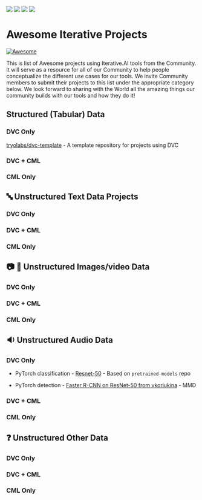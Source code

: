 [![](https://static.iterative.ai/logo/enterprise.svg)](https://iterative.ai) [![](https://static.iterative.ai/logo/dvc.svg)](https://dvc.org) [![](https://static.iterative.ai/logo/cml.svg)](https://cml.dev) [![](https://static.iterative.ai/logo/studio.svg)](https://studio.iterative.ai)

# Awesome Iterative Projects

[![Awesome](https://awesome.re/badge.svg)](https://awesome.re)

This is list of Awesome projects using Iterative.AI tools from the Community. It will serve as a resource for all of our Community to help people conceptualize the different use cases for our tools.  We invite Community members to submit their projects to this list under the appropriate category below.  We look forward to sharing with the World all the amazing things our community builds with our tools and how they do it!

## Structured (Tabular) Data

### DVC Only
[tryolabs/dvc-template](https://github.com/tryolabs/dvc-template) - A template repository for projects using DVC
### DVC + CML

### CML Only

## 🔤 Unstructured Text Data Projects
### DVC Only

### DVC + CML

### CML Only

## 📷 🎥 Unstructured Images/video Data 

### DVC Only

### DVC + CML

### CML Only

## 🔉 Unstructured Audio Data

### DVC Only

* PyTorch classification - [Resnet-50](https://github.com/vkoriukina/pretrained-models.pytorch/tree/dvc_support) - Based on `pretrained-models` repo

* PyTorch detection - [Faster R-CNN on ResNet-50 from vkoriukina](https://github.com/vkoriukina/pretrained-models.pytorch/tree/dvc_support) - MMD

### DVC + CML

### CML Only

## ❓ Unstructured Other Data

### DVC Only

### DVC + CML

### CML Only






